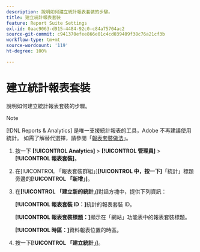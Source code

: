 ```yaml
---
description: 說明如何建立統計報表套裝的步驟。
title: 建立統計報表套裝
feature: Report Suite Settings
exl-id: 0aac9063-d915-4484-92c0-c84a75704ac2
source-git-commit: c941370efee866e01c4cd039409f38c76a21cf3b
workflow-type: tm+mt
source-wordcount: '119'
ht-degree: 100%

---
```


# 建立統計報表套裝

說明如何建立統計報表套裝的步驟。

>[!NOTE]
>
>[!DNL Reports & Analytics] 是唯一支援統計報表的工具，Adobe 不再建議使用統計。 如需了解替代選擇，請參閱「[報表套裝做法](https://experienceleague.adobe.com/docs/analytics/admin/manage-report-suites/rollup-report-suite.html)」。

1. 按一下 **[!UICONTROL Analytics]** > **[!UICONTROL 管理員]** > **[!UICONTROL 報表套裝]**。
1. 在[!UICONTROL 「報表套裝群組」]**[!UICONTROL 中，按一下]**「統計」標題旁邊的&#x200B;**[!UICONTROL 「新增」]**。
1. 在&#x200B;**[!UICONTROL 「建立新的統計」]**&#x200B;對話方塊中，提供下列資訊：

   **[!UICONTROL 報表套裝 ID：]**&#x200B;統計的報表套裝 ID。

   **[!UICONTROL 報表套裝標題：]**&#x200B;顯示在「網站」功能表中的報表套裝標題。

   **[!UICONTROL 時區：]**&#x200B;資料報表位置的時區。
1. 按一下&#x200B;**[!UICONTROL 「建立統計」]**。
